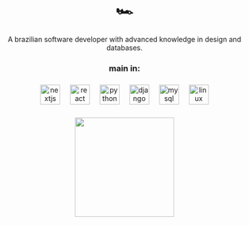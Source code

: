 <h1 align="center">🏎️</h1>

###

<p align="center">A brazilian software developer with advanced knowledge in design and databases.</p>

###

<h3 align="center">main in:</h3>

###

<div align="center">
  <img src="https://cdn.jsdelivr.net/gh/devicons/devicon/icons/nextjs/nextjs-original.svg" height="40" alt="nextjs logo"  />
  <img width="12" />
  <img src="https://cdn.jsdelivr.net/gh/devicons/devicon/icons/react/react-original.svg" height="40" alt="react logo"  />
  <img width="12" />
  <img src="https://cdn.jsdelivr.net/gh/devicons/devicon/icons/python/python-original.svg" height="40" alt="python logo"  />
  <img width="12" />
  <img src="https://cdn.jsdelivr.net/gh/devicons/devicon/icons/django/django-plain.svg" height="40" alt="django logo"  />
  <img width="12" />
  <img src="https://cdn.jsdelivr.net/gh/devicons/devicon/icons/mysql/mysql-original.svg" height="40" alt="mysql logo"  />
  <img width="12" />
  <img src="https://cdn.jsdelivr.net/gh/devicons/devicon/icons/linux/linux-original.svg" height="40" alt="linux logo"  />
</div>

###



###

<div align="center">
  <img height="200" src="https://i.giphy.com/media/v1.Y2lkPTc5MGI3NjExdTBzaXlpcnQ2YmR1YjZnYzFoZXY3bmg5YzY4dHV3bTN2ZHFsbGpmbCZlcD12MV9pbnRlcm5hbF9naWZfYnlfaWQmY3Q9Zw/3o7bu6MhHC5HXxQvSw/giphy.gif"  />
</div>

###
